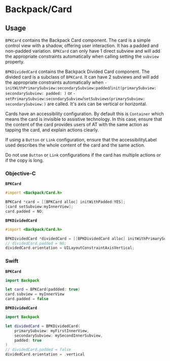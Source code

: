 # Backpack/Card

## Usage

`BPKCard` contains the Backpack Card component. The card is a simple control view with a shadow, offering user interaction. It has a padded and non-padded variation. `BPKCard` can only have 1 direct subview and will add the appropriate constraints automatically when calling setting the `subview` property.

`BPKDividedCard` contains the Backpack Divided Card component. The divided card is a subclass of `BPKCard`. It can have 2 subviews and will add the appropriate constraints automatically when `-initWithPrimarySubview:secondarySubview:padded`/`init(primarySubview: secondarySubview: padded: )` or `-setPrimarySubview:secondarySubview`/`setSubviews(primarySubview: secondarySubview:)` are called. It's axis can be vertical or horizontal.

Cards have an accessibility configuration. By default this is `Container` which means the card is invisible to assistive technology. In this case, ensure that the content of the card provides users of AT with the same action as tapping the card, and explain actions clearly.

If using a `Button` or `Link` configuration, ensure that the accessibilityLabel used describes the whole content of the card and the same action.

Do not use `Button` or `Link` configurations if the card has multiple actions or if the copy is long.

### Objective-C

**`BPKCard`**

```objective-c
#import <Backpack/Card.h>

BPKCard *card = [[BPKCard alloc] initWithPadded:YES];
[card setSubview:myInnerView];
card.padded = NO;
```

**`BPKDividedCard`**

```objective-c
#import <Backpack/Card.h>

BPKDividedCard *dividedCard = [[BPKDividedCard alloc] initWithPrimarySubview:myFirstInnerView secondarySubview:mySecondInnerSubview padded:YES];
// dividedCard.padded = NO;
dividedCard.orientation = UILayoutConstraintAxisVertical;
```

### Swift

**`BPKCard`**

```swift
import Backpack

let card = BPKCard(paddded: true)
card.subview = myInnerView
card.padded = false
```

**`BPKDividedCard`**

```swift
import Backpack

let dividedCard = BPKDividedCard(
    primarySubview: myFirstInnerView,
    secondarySubview: mySecondInnerSubview,
    padded: true
)
// dividedCard.padded = false
dividedCard.orientation = .vertical
```
